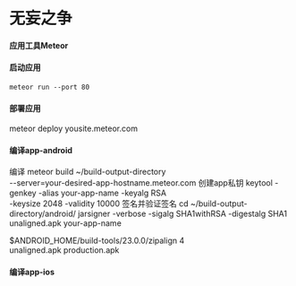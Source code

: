 # 无妄之争

#### 应用工具Meteor

#### 启动应用

`meteor run --port 80`

#### 部署应用

meteor deploy yousite.meteor.com

#### 编译app-android
编译
meteor build ~/build-output-directory \
    --server=your-desired-app-hostname.meteor.com
创建app私钥
keytool -genkey -alias your-app-name -keyalg RSA \
    -keysize 2048 -validity 10000
签名并验证签名 
cd ~/build-output-directory/android/
jarsigner -verbose -sigalg SHA1withRSA -digestalg SHA1 unaligned.apk your-app-name

$ANDROID_HOME/build-tools/23.0.0/zipalign 4 \
    unaligned.apk production.apk

#### 编译app-ios